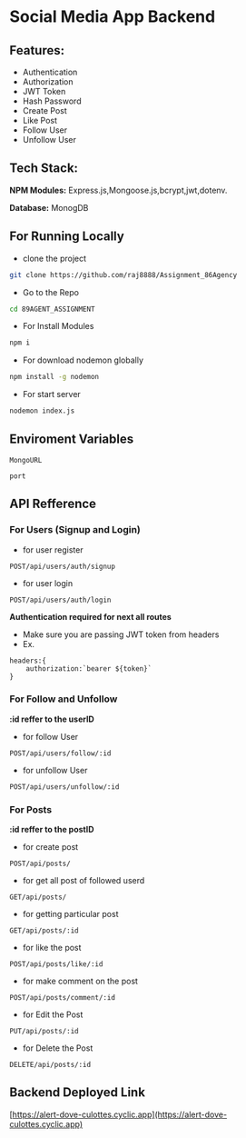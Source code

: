 # Social Media App Backend

## Features:

- Authentication
- Authorization
- JWT Token
- Hash Password
- Create Post
- Like Post
- Follow User
- Unfollow User

## Tech Stack:

**NPM Modules:** Express.js,Mongoose.js,bcrypt,jwt,dotenv.

**Database:** MonogDB

## For Running Locally

- clone the project
```bash
git clone https://github.com/raj8888/Assignment_86Agency
```

- Go to the Repo
```bash
cd 89AGENT_ASSIGNMENT
```
- For Install Modules
```bash
npm i
```

- For download nodemon globally
```bash
npm install -g nodemon
```

- For start server
```bash
nodemon index.js
```
## Enviroment Variables

`MongoURL`

`port`

## API Refference

### For Users (Signup and Login)
- for user register
```http
POST/api/users/auth/signup
```

- for user login
```http
POST/api/users/auth/login
```


**Authentication required for next all routes**
- Make sure you are passing JWT token from headers
- Ex.
```
headers:{
    authorization:`bearer ${token}`
}
```

### For Follow and Unfollow

**:id reffer to the userID**

- for follow User
```http
POST/api/users/follow/:id
```

- for unfollow User
```http
POST/api/users/unfollow/:id
```


### For Posts 

**:id reffer to the postID**

- for create post
```http
POST/api/posts/
```

- for get all post of followed userd
```http
GET/api/posts/
```

- for getting particular post
```http
GET/api/posts/:id
```

- for like the post
```http
POST/api/posts/like/:id
```

- for make comment on the post
```http
POST/api/posts/comment/:id
```

- for Edit the Post
```http
PUT/api/posts/:id
```

- for Delete the Post
```http
DELETE/api/posts/:id
```

## Backend Deployed Link
[https://alert-dove-culottes.cyclic.app](https://alert-dove-culottes.cyclic.app)


